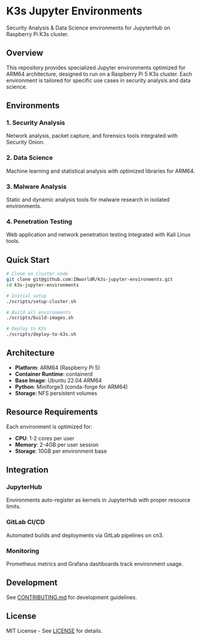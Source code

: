 # K3s Jupyter Environments

Security Analysis & Data Science environments for JupyterHub on Raspberry Pi K3s cluster.

## Overview

This repository provides specialized Jupyter environments optimized for ARM64 architecture, designed to run on a Raspberry Pi 5 K3s cluster. Each environment is tailored for specific use cases in security analysis and data science.

## Environments

### 1. Security Analysis
Network analysis, packet capture, and forensics tools integrated with Security Onion.

### 2. Data Science  
Machine learning and statistical analysis with optimized libraries for ARM64.

### 3. Malware Analysis
Static and dynamic analysis tools for malware research in isolated environments.

### 4. Penetration Testing
Web application and network penetration testing integrated with Kali Linux tools.

## Quick Start

```bash
# Clone on cluster node
git clone git@github.com:INworldR/k3s-jupyter-environments.git
cd k3s-jupyter-environments

# Initial setup
./scripts/setup-cluster.sh

# Build all environments
./scripts/build-images.sh

# Deploy to K3s
./scripts/deploy-to-k3s.sh
```

## Architecture

- **Platform**: ARM64 (Raspberry Pi 5)
- **Container Runtime**: containerd
- **Base Image**: Ubuntu 22.04 ARM64
- **Python**: Miniforge3 (conda-forge for ARM64)
- **Storage**: NFS persistent volumes

## Resource Requirements

Each environment is optimized for:
- **CPU**: 1-2 cores per user
- **Memory**: 2-4GB per user session
- **Storage**: 10GB per environment base

## Integration

### JupyterHub
Environments auto-register as kernels in JupyterHub with proper resource limits.

### GitLab CI/CD
Automated builds and deployments via GitLab pipelines on cn3.

### Monitoring
Prometheus metrics and Grafana dashboards track environment usage.

## Development

See [CONTRIBUTING.md](CONTRIBUTING.md) for development guidelines.

## License

MIT License - See [LICENSE](LICENSE) for details.

